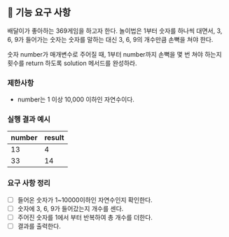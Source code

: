 ## 🚀 기능 요구 사항

배달이가 좋아하는 369게임을 하고자 한다. 놀이법은 1부터 숫자를 하나씩 대면서, 3, 6, 9가 들어가는 숫자는 숫자를 말하는 대신 3, 6, 9의 개수만큼 손뼉을 쳐야 한다.

숫자 number가 매개변수로 주어질 때, 1부터 number까지 손뼉을 몇 번 쳐야 하는지 횟수를 return 하도록 solution 메서드를 완성하라.

### 제한사항

- number는 1 이상 10,000 이하인 자연수이다.

### 실행 결과 예시

| number | result |
| ------ | ------ |
| 13     | 4      |
| 33     | 14     |

### 요구 사항 정리

- [ ] 들어온 숫자가 1~10000이하인 자연수인지 확인한다.
- [ ] 숫자에 3, 6, 9가 들어갔는지 개수를 센다.
- [ ] 주어진 숫자를 1에서 부터 반복하여 총 개수를 더한다.
- [ ] 결과를 출력한다.

